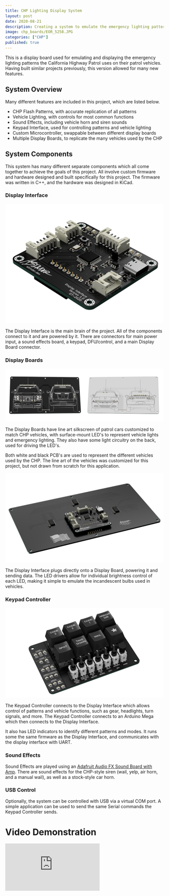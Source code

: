 ```yaml
---
title: CHP Lighting Display System
layout: post
date: 2020-08-21
description: Creating a system to emulate the emergency lighting patterns of the California Highway Patrol and embedding in a diecast car
image: chp_boards/EOR_5258.JPG
categories: ["CHP"]
published: true
---
```



This is a display board used for emulating and displaying the emergency lighting patterns the California Highway Patrol uses on their patrol vehicles. Having built similar projects previously, this version allowed for many new features.

## System Overview

Many different features are included in this project, which are listed below.

- CHP Flash Patterns, with accurate replication of all patterns
- Vehicle Lighting, with controls for most common functions
- Sound Effects, including vehicle horn and siren sounds
- Keypad Interface, used for controlling patterns and vehicle lighting
- Custom Microcontroller, swappable between different display boards
- Multiple Display Boards, to replicate the many vehicles used by the CHP

## System Components

This system has many different separate components which all come together to achieve the goals of this project. All involve custom firmware and hardware designed and built specifically for this project. The firmware was written in C++, and the hardware was designed in KiCad.

### Display Interface

<img class="card-img" src="/img/chp_boards/controller2.png" alt="">

The Display Interface is the main brain of the project. All of the components connect to it and are powered by it. There are connectors for main power input, a sound effects board, a keypad, DFU/control, and a main Display Board connector.

### Display Boards

<img class="card-img" src="/img/chp_boards/both.png" alt="">

The Display Boards have line art silkscreen of patrol cars customized to match CHP vehicles, with surface-mount LED's to represent vehicle lights and emergency lighting. They also have some light circuitry on the back, used for driving the LED's.

Both white and black PCB's are used to represent the different vehicles used by the CHP. The line art of the vehicles was customized for this project, but not drawn from scratch for this application.

<img class="card-img" src="/img/chp_boards/tahoe_back.png" alt="">

The Display Interface plugs directly onto a Display Board, powering it and sending data. The LED drivers allow for individual brightness control of each LED, making it simple to emulate the incandescent bulbs used in vehicles.

### Keypad Controller

<img class="card-img" src="/img/chp_boards/keypad.png" alt="">

The Keypad Controller connects to the Display Interface which allows control of patterns and vehicle functions, such as gear, headlights, turn signals, and more. The Keypad Controller connects to an Arduino Mega which then connects to the Display Interface.


It also has LED indicators to identify different patterns and modes. It runs some the same firmware as the Display Interface, and communicates with the display interface with UART.

### Sound Effects

Sound Effects are played using an [Adafruit Audio FX Sound Board with Amp](https://www.adafruit.com/product/2217). There are sound effects for the CHP-style siren (wail, yelp, air horn, and a manual wail), as well as a stock-style car horn.

### USB Control

Optionally, the system can be controlled with USB via a virtual COM port. A simple application can be used to send the same Serial commands the Keypad Controller sends.


# Video Demonstration

<style>.embed-container { position: relative; padding-bottom: 56.25%; height: 0; overflow: hidden; max-width: 100%; } .embed-container iframe, .embed-container object, .embed-container embed { position: absolute; top: 0; left: 0; width: 100%; height: 100%; }</style><iframe src='https://www.youtube.com/embed/RzrOScRA6R0' frameborder='0' allowfullscreen></iframe>

